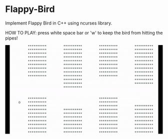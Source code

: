 # Flappy-Bird

Implement Flappy Bird in C++ using ncurses library.

HOW TO PLAY: press white space bar or 'w' to keep the bird from hitting the pipes!

![Flappy-Bird](FlappyBird.gif)
